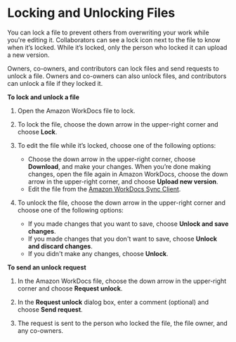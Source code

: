 # Locking and Unlocking Files<a name="ipad_lock_files"></a>

You can lock a file to prevent others from overwriting your work while you're editing it\. Collaborators can see a lock icon next to the file to know when it’s locked\. While it’s locked, only the person who locked it can upload a new version\.

Owners, co\-owners, and contributors can lock files and send requests to unlock a file\. Owners and co\-owners can also unlock files, and contributors can unlock a file if they locked it\. 

**To lock and unlock a file**

1. Open the Amazon WorkDocs file to lock\.

1. To lock the file, choose the down arrow in the upper\-right corner and choose **Lock**\. 

1. To edit the file while it’s locked, choose one of the following options:
   + Choose the down arrow in the upper\-right corner, choose **Download**, and make your changes\. When you’re done making changes, open the file again in Amazon WorkDocs, choose the down arrow in the upper\-right corner, and choose **Upload new version**\.
   + Edit the file from the [Amazon WorkDocs Sync Client](sync_client_help.md)\.

1. To unlock the file, choose the down arrow in the upper\-right corner and choose one of the following options:
   + If you made changes that you want to save, choose **Unlock and save changes**\.
   + If you made changes that you don't want to save, choose **Unlock and discard changes**\.
   + If you didn't make any changes, choose **Unlock**\.

**To send an unlock request**

1. In the Amazon WorkDocs file, choose the down arrow in the upper\-right corner and choose **Request unlock**\.

1. In the **Request unlock** dialog box, enter a comment \(optional\) and choose **Send request**\.

1. The request is sent to the person who locked the file, the file owner, and any co\-owners\.